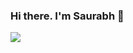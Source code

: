 ### Hi there. I'm Saurabh 👋

![](https://github-readme-stats.vercel.app/api?username=saurabh-aug&show_icons=true&count_private=true&theme=radical)
